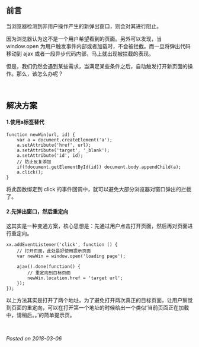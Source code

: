 ## 前言

当浏览器检测到非用户操作产生的新弹出窗口，则会对其进行阻止。

因为浏览器认为这不是一个用户希望看到的页面。另外可以发现，当 window.open 为用户触发事件内部或者加载时，不会被拦截。而一旦将弹出代码移动到 ajax 或者一段异步代码内部，马上就出现被拦截的表现。

但是，我们仍然会遇到某些需求，当满足某些条件之后，自动触发打开新页面的操作。那么，该怎么办呢？

&nbsp;

## 解决方案

#### 1.使用a标签替代

```
function newWin(url, id) {
    var a = document.createElement('a');
    a.setAttribute('href', url);
    a.setAttribute('target', '_blank');
    a.setAttribute('id', id);
    // 防止反复添加
    if(!document.getElementById(id)) document.body.appendChild(a);
    a.click();
}
```

将此函数绑定到 click 的事件回调中，就可以避免大部分浏览器对窗口弹出的拦截了。

#### 2.先弹出窗口，然后重定向

这其实是一种变通方案，核心思想是：先通过用户点击打开页面，然后再对页面进行重定向。

```
xx.addEventListener('click', function () {
    // 打开页面，此处最好使用提示页面
    var newWin = window.open('loading page');

    ajax().done(function() {
        // 重定向到目标页面
        newWin.location.href = 'target url';
    });
});
```

以上方法其实是打开了两个地址，为了避免打开两次真正的目标页面，让用户察觉到页面的重定向，可以在打开第一个地址的时候给出一个类似‘当前页面正在加载中，请稍后。。’的简单提示页。

&nbsp;

*Posted on 2018-03-06*
